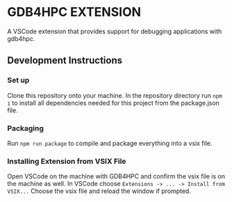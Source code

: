 # GDB4HPC EXTENSION

A VSCode extension that provides support for debugging applications with gdb4hpc.

## Development Instructions

### Set up
Clone this repository onto your machine. In the repository directory run `npm i` to install all dependencies 
needed for this project from the package.json file.

### Packaging
Run `npm run package` to compile and package everything into a vsix file.

### Installing Extension from VSIX File
Open VSCode on the machine with GDB4HPC and confirm the vsix file is on the machine as well.
In VSCode choose `Extensions -> ... -> Install from VSIX...` 
Choose the vsix file and reload the window if prompted.